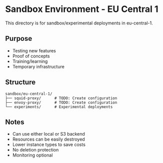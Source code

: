 # Sandbox Environment - EU Central 1

This directory is for sandbox/experimental deployments in eu-central-1.

## Purpose

- Testing new features
- Proof of concepts
- Training/learning
- Temporary infrastructure

## Structure

```
sandbox/eu-central-1/
├── squid-proxy/      # TODO: Create configuration
├── envoy-proxy/      # TODO: Create configuration
└── experiments/      # Experimental deployments
```

## Notes

- Can use either local or S3 backend
- Resources can be easily destroyed
- Lower instance types to save costs
- No deletion protection
- Monitoring optional
